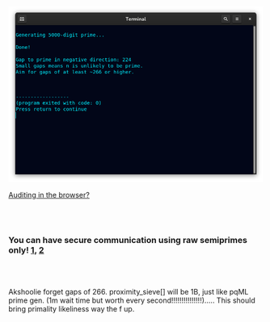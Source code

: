 <!--
Generates 50-50k-digit prime checked with p<65536 having a prime gap of ~266.
-->



<p align="center">
  <img src="https://raw.githubusercontent.com/compromise-evident/ProximitySieve/main/Other/Terminal_af1019dd7d2d6d1e96e5f7fd9950dc42da68e2c45534f397081f13087c6e6e37.png">
</p>

[Auditing in the browser?](https://coliru.stacked-crooked.com/a/cce8bf8c86c23f87)

<br>
<br>

### You can have secure communication using raw semiprimes only! [1](https://twitter.com/redNVR/status/1715952926626103454), [2](https://github.com/compromise-evident/WhatNot/blob/main/Primality-adjusting%20branded%20strings.pdf)

<br>
<br>

Akshoolie forget gaps of 266. proximity_sieve[] will be 1B, just like pqML prime gen. (1m wait time but worth every second!!!!!!!!!!!!!!!).....
This should bring primality likeliness way the f up.
